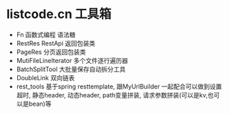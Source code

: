 # listcode.cn 工具箱
* Fn 函数式编程 语法糖
* RestRes RestApi 返回包装类
* PageRes 分页返回包装类
* MutiFileLineIterator  多个文件逐行遍历器
* BatchSplitTool 大批量保存自动拆分工具
* DoubleLink 双向链表
* rest_tools 基于spring resttemplate, 跟MyUrlBuilder 一起配合可以做到设置超时, 静态header, 动态header, path变量拼装, 请求参数拼装(可以是kv,也可以是bean)等